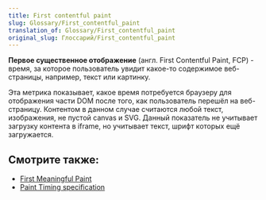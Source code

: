 ```yaml
---
title: First contentful paint
slug: Glossary/First_contentful_paint
translation_of: Glossary/First_contentful_paint
original_slug: Глоссарий/First_contentful_paint
---
```

**Первое существенное отображение** (англ. First Contentful Paint, FCP) - время, за которое пользователь увидит какое-то содержимое веб-страницы, например, текст или картинку.

Эта метрика показывает, какое время потребуется браузеру для отображения части DOM после того, как пользователь перешёл на веб-страницу. Контентом в данном случае считаются любой текст, изображения, не пустой canvas и SVG. Данный показатель не учитывает загрузку контента в iframe, но учитывает текст, шрифт которых ещё загружается.

## Смотрите также:

- [First Meaningful Paint](/en-US/docs/Glossary/first_meaningful_paint)
- [Paint Timing specification](https://w3c.github.io/paint-timing/#first-contentful-paint)
